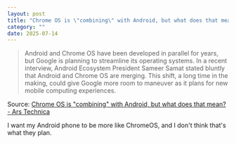```yaml
---
layout: post
title: "Chrome OS is \"combining\" with Android, but what does that mean?"
category: ""
date: 2025-07-14
---
```


>Android and Chrome OS have been developed in parallel for years, but Google is planning to streamline its operating systems. In a recent interview, Android Ecosystem President Sameer Samat stated bluntly that Android and Chrome OS are merging. This shift, a long time in the making, could give Google more room to maneuver as it plans for new mobile computing experiences.

Source: [Chrome OS is "combining" with Android, but what does that mean? - Ars Technica](https://arstechnica.com/gadgets/2025/07/googles-android-head-confirms-chrome-os-and-android-are-merging/)

I want my Android phone to be more like ChromeOS, and I don't think that's what they plan. 
